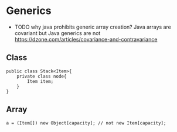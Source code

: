 # Generics
- TODO why java prohibits generic array creation?
 Java arrays are covariant but Java generics are not
 https://dzone.com/articles/covariance-and-contravariance
## Class
```
public class Stack<Item>{
    private class node{
        Item item;
    }
}
```
## Array
```
a = (Item[]) new Object[capacity]; // not new Item[capacity];
```
